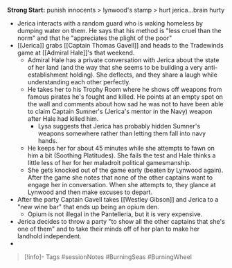 **Strong Start:** punish innocents > lynwood's stamp > hurt jerica...brain hurty

- Jerica interacts with a random guard who is waking homeless by dumping water on them.  He says that his method is "less cruel than the norm" and that he "appreciates the plight of the poor"
- [[Jerica]] grabs [[Captain Thomas Gavell]] and heads to the Tradewinds game at [[Admiral Hale]]'s that weekend.
	- Admiral Hale has a private conversation with Jerica about the state of her land (and the way that she seems to be building a very anti-establishment holding).  She deflects, and they share a laugh while understanding each other perfectly.
	- He takes her to his Trophy Room where he shows off weapons from famous pirates he's fought and killed.  He points at an empty spot on the wall and comments about how sad he was not to have been able to claim Captain Sumner's (Jerica's mentor in the Navy) weapon after Hale had killed him.
		- Lysa suggests that Jerica has probably hidden Sumner's weapons somewhere rather than letting them fall into navy hands.
	- He keeps her for about 45 minutes while she attempts to fawn on him a bit (Soothing Platitudes).  She fails the test and Hale thinks a little less of her for her maladroit political gamesmanship.
	- She gets knocked out of the game early (beaten by Lynwood again).  After the game she notes that none of the other captains want to engage her in conversation.  When she attempts to, they glance at Lynwood and then make excuses to depart.
- After the party Captain Gavell takes [[Westley Gibson]] and Jerica to a "new wine bar" that ends up being an opium den.
	- Opium is not illegal in the Pantelleria, but it is very expensive.
- Jerica decides to throw a party "to show all the other captains that she's one of them" and to take their minds off of her plan to make her landhold independent.
- 
> [!info]- Tags
> #sessionNotes #BurningSeas #BurningWheel 

